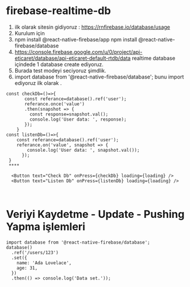 # firebase-realtime-db
1. ilk olarak sitesin gidiyoruz : https://rnfirebase.io/database/usage
2. Kurulum için 
3. npm install @react-native-firebase/app        npm install @react-native-firebase/database
4. https://console.firebase.google.com/u/0/project/api-eticaret/database/api-eticaret-default-rtdb/data realtime database içindede 1 database create ediyoruz. 
5. Burada test modeyi seciyoruz şimdlik. 
6. import database from '@react-native-firebase/database'; bunu import ediyoruz ilk olarak .
``` JS
const checkDb=()=>{
       const referance=database().ref('user');
       referance.once('value')
       .then(snapshot => {
         const response=snapshot.val();
         console.log('User data: ', response);
       });
    }
const listenDb=()=>{
    const referance=database().ref('user');
    referance.on('value', snapshot => {
        console.log('User data: ', snapshot.val());
      });
 }
 ****
 
  <Button text="Check Db" onPress={checkDb} loading={loading} />
  <Button text="Listen Db" onPress={listenDb} loading={loading} />

 
```

# Veriyi  Kaydetme - Update - Pushing Yapma işlemleri 
``` JS
import database from '@react-native-firebase/database';
database()
  .ref('/users/123')
  .set({
    name: 'Ada Lovelace',
    age: 31,
  })
  .then(() => console.log('Data set.'));
  ``` 
  
